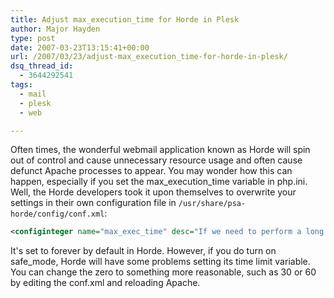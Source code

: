 ```yaml
---
title: Adjust max_execution_time for Horde in Plesk
author: Major Hayden
type: post
date: 2007-03-23T13:15:41+00:00
url: /2007/03/23/adjust-max_execution_time-for-horde-in-plesk/
dsq_thread_id:
  - 3644292541
tags:
  - mail
  - plesk
  - web

---
```

Often times, the wonderful webmail application known as Horde will spin out of control and cause unnecessary resource usage and often cause defunct Apache processes to appear. You may wonder how this can happen, especially if you set the max\_execution\_time variable in php.ini. Well, the Horde developers took it upon themselves to overwrite your settings in their own configuration file in `/usr/share/psa-horde/config/conf.xml`:

```xml
<configinteger name="max_exec_time" desc="If we need to perform a long operation, what should we set max_execution_time to (in seconds)? 0 means no limit; however, a value of 0 will cause a warning if you are running in safe mode. See http://www.php.net/manual/function.set-time-limit.php for more information.">0</configinteger>
```

It's set to forever by default in Horde. However, if you do turn on safe_mode, Horde will have some problems setting its time limit variable. You can change the zero to something more reasonable, such as 30 or 60 by editing the conf.xml and reloading Apache.
